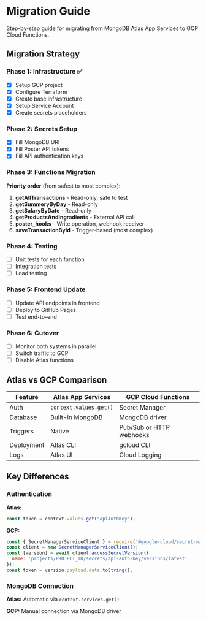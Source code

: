 # Migration Guide

Step-by-step guide for migrating from MongoDB Atlas App Services to GCP Cloud Functions.

## Migration Strategy

### Phase 1: Infrastructure ✅
- [x] Setup GCP project
- [x] Configure Terraform
- [x] Create base infrastructure
- [x] Setup Service Account
- [x] Create secrets placeholders

### Phase 2: Secrets Setup
- [x] Fill MongoDB URI
- [x] Fill Poster API tokens
- [x] Fill API authentication keys

### Phase 3: Functions Migration

**Priority order** (from safest to most complex):

1. **getAllTransactions** - Read-only, safe to test
2. **getSummeryByDay** - Read-only
3. **getSalaryByDate** - Read-only  
4. **getProductsAndIngradients** - External API call
5. **poster_hooks** - Write operation, webhook receiver
6. **saveTransactionById** - Trigger-based (most complex)

### Phase 4: Testing
- [ ] Unit tests for each function
- [ ] Integration tests
- [ ] Load testing

### Phase 5: Frontend Update
- [ ] Update API endpoints in frontend
- [ ] Deploy to GitHub Pages
- [ ] Test end-to-end

### Phase 6: Cutover
- [ ] Monitor both systems in parallel
- [ ] Switch traffic to GCP
- [ ] Disable Atlas functions

## Atlas vs GCP Comparison

| Feature | Atlas App Services | GCP Cloud Functions |
|---------|-------------------|---------------------|
| Auth | `context.values.get()` | Secret Manager |
| Database | Built-in MongoDB | MongoDB driver |
| Triggers | Native | Pub/Sub or HTTP webhooks |
| Deployment | Atlas CLI | gcloud CLI |
| Logs | Atlas UI | Cloud Logging |

## Key Differences

### Authentication
**Atlas:**
```javascript
const token = context.values.get("apiAuthKey");
```

**GCP:**
```javascript
const { SecretManagerServiceClient } = require('@google-cloud/secret-manager');
const client = new SecretManagerServiceClient();
const [version] = await client.accessSecretVersion({
  name: 'projects/PROJECT_ID/secrets/api-auth-key/versions/latest'
});
const token = version.payload.data.toString();
```

### MongoDB Connection
**Atlas:** Automatic via `context.services.get()`

**GCP:** Manual connection via MongoDB driver